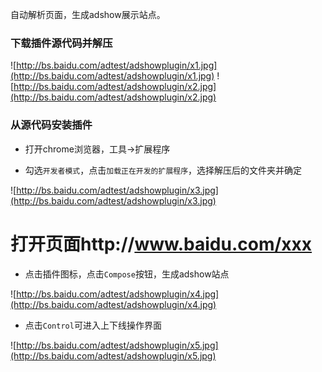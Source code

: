 自动解析页面，生成adshow展示站点。

### 下载插件源代码并解压

![http://bs.baidu.com/adtest/adshowplugin/x1.jpg](http://bs.baidu.com/adtest/adshowplugin/x1.jpg)
![http://bs.baidu.com/adtest/adshowplugin/x2.jpg](http://bs.baidu.com/adtest/adshowplugin/x2.jpg)

### 从源代码安装插件

* 打开chrome浏览器，工具->扩展程序

* 勾选`开发者模式`，点击`加载正在开发的扩展程序`，选择解压后的文件夹并确定

![http://bs.baidu.com/adtest/adshowplugin/x3.jpg](http://bs.baidu.com/adtest/adshowplugin/x3.jpg)

# 打开页面http://www.baidu.com/xxx

* 点击插件图标，点击`Compose`按钮，生成adshow站点

![http://bs.baidu.com/adtest/adshowplugin/x4.jpg](http://bs.baidu.com/adtest/adshowplugin/x4.jpg)

* 点击`Control`可进入上下线操作界面

![http://bs.baidu.com/adtest/adshowplugin/x5.jpg](http://bs.baidu.com/adtest/adshowplugin/x5.jpg)